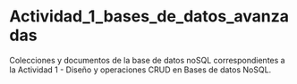 # Actividad_1_bases_de_datos_avanzadas
Colecciones y documentos de la base de datos noSQL correspondientes a la Actividad 1 - Diseño y operaciones CRUD en Bases de datos NoSQL.
